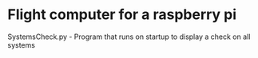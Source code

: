 # Flight computer for a raspberry pi
SystemsCheck.py - Program that runs on startup to display a check on all systems
